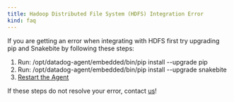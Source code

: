 ```yaml
---
title: Hadoop Distributed File System (HDFS) Integration Error
kind: faq
---
```


If you are getting an error when integrating with HDFS first try upgrading pip and Snakebite by following these steps:

1. Run: /opt/datadog-agent/embedded/bin/pip install --upgrade pip
2. Run: /opt/datadog-agent/embedded/bin/pip install --upgrade snakebite
3. [Restart the Agent][1]

If these steps do not resolve your error, contact [us][2]!

[1]: /agent/guide/agent-commands/#start-stop-restart-the-agent
[2]: /help
